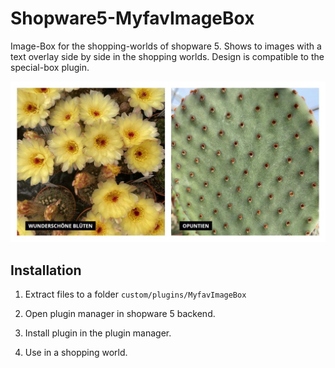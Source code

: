 # Shopware5-MyfavImageBox
Image-Box for the shopping-worlds of shopware 5. Shows to images with a text overlay side by side in the shopping worlds. Design is compatible to the special-box plugin.

![Demo-Image](demo-image.jpg "Thats what it looks like.")

## Installation

1. Extract files to a folder ```custom/plugins/MyfavImageBox```

2. Open plugin manager in shopware 5 backend.

3. Install plugin in the plugin manager.

4. Use in a shopping world.
